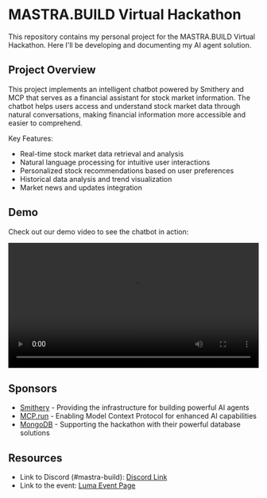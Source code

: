 # MASTRA.BUILD Virtual Hackathon

This repository contains my personal project for the MASTRA.BUILD Virtual Hackathon. Here I'll be developing and documenting my AI agent solution.

## Project Overview
This project implements an intelligent chatbot powered by Smithery and MCP that serves as a financial assistant for stock market information. The chatbot helps users access and understand stock market data through natural conversations, making financial information more accessible and easier to comprehend.

Key Features:
- Real-time stock market data retrieval and analysis
- Natural language processing for intuitive user interactions
- Personalized stock recommendations based on user preferences
- Historical data analysis and trend visualization
- Market news and updates integration

## Demo
Check out our demo video to see the chatbot in action:

<video src="https://github.com/gabrielemanna/mastra-build-hackathon/assets/123456789/video.mov" width="100%" controls>
  Your browser does not support the video tag.
</video>

## Sponsors
- [Smithery](https://smithery.ai/) - Providing the infrastructure for building powerful AI agents
- [MCP.run](https://www.mcp.run/) - Enabling Model Context Protocol for enhanced AI capabilities
- [MongoDB](https://www.mongodb.com/) - Supporting the hackathon with their powerful database solutions

## Resources
- Link to Discord (#mastra-build): [Discord Link](https://discord.gg/3SEqb3wx)
- Link to the event: [Luma Event Page](https://lu.ma/x637wtj0?tk=cpFpma)
